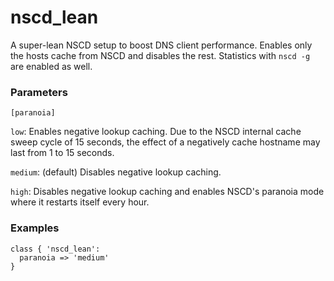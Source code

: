 # nscd_lean

A super-lean NSCD setup to boost DNS client performance. Enables only the hosts cache from NSCD and disables the rest. Statistics with `nscd -g` are enabled as well.

### Parameters

`[paranoia]`

`low`: Enables negative lookup caching. Due to the NSCD internal cache sweep cycle of 15 seconds, the effect of a negatively cache hostname may last from 1 to 15 seconds.

`medium`: (default) Disables negative lookup caching.

`high`: Disables negative lookup caching and enables NSCD's paranoia mode where it restarts itself every hour.

### Examples
```
class { 'nscd_lean':
  paranoia => 'medium'
}
```

